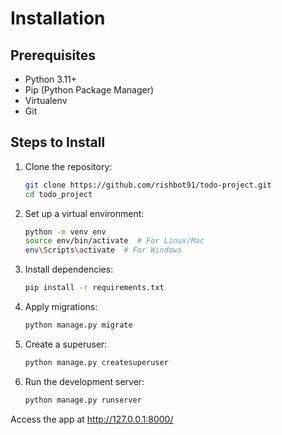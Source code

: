 # Installation

## Prerequisites
- Python 3.11+
- Pip (Python Package Manager)
- Virtualenv
- Git

## Steps to Install
1. Clone the repository:
   ```bash
   git clone https://github.com/rishbot91/todo-project.git
   cd todo_project
   ```
2. Set up a virtual environment:
    ```bash
    python -m venv env
    source env/bin/activate  # For Linux/Mac
    env\Scripts\activate  # For Windows
    ```

3. Install dependencies:
    ```bash
    pip install -r requirements.txt
    ```

4. Apply migrations:
    ```bash
    python manage.py migrate
    ```

5. Create a superuser:
    ```bash
    python manage.py createsuperuser
    ```

6. Run the development server:
    ```bash
    python manage.py runserver
    ```
Access the app at http://127.0.0.1:8000/